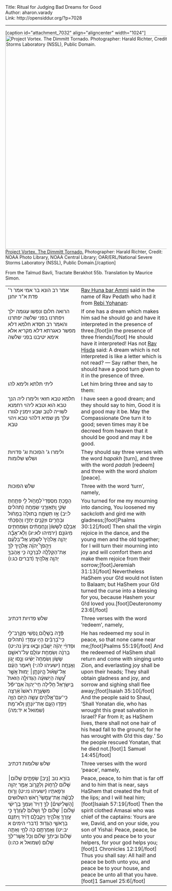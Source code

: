 <html>
<head></head>
<body>
Title: Ritual for Judging Bad Dreams for Good<br />
Author: aharon.varady<br />
Link: http://opensiddur.org/?p=7028
<p />
<hr />

[caption id="attachment_7032" align="aligncenter" width="1024"]<a href="https://opensiddur.org/wp-content/uploads/2013/05/1024px-Dimmitt_Tornado2_-_NOAA.jpg"><img src="https://opensiddur.org/wp-content/uploads/2013/05/1024px-Dimmitt_Tornado2_-_NOAA.jpg" alt="Project Vortex. The Dimmitt Tornado. Photographer: Harald Richter, Credit: NOAA Photo Library, NOAA Central Library; OAR/ERL/National Severe Storms Laboratory (NSSL), Public Domain." width="1024" height="665" class="size-full wp-image-7032" /></a> <a href="http://commons.wikimedia.org/wiki/File:Dimmitt_Tornado2_-_NOAA.jpg">Project Vortex. The Dimmitt Tornado.</a> Photographer: Harald Richter, Credit: NOAA Photo Library, NOAA Central Library; OAR/ERL/National Severe Storms Laboratory (NSSL), Public Domain.[/caption]


From the Talmud Bavli, Tractate Berakhot 55b. Translation by Maurice Simon.

<table style="margin-left: auto;margin-right: auto;">
<tbody>
<tr>
<td style="vertical-align:top;" width="44%">
<div class="liturgy"><span  lang="he">
אמר רב הונא בר אמי אמר ר' פדת א"ר יוחנן
</span></div></td>
 
<td style="vertical-align:top;" width="53%"><div class="english">
<a href="http://en.wikipedia.org/wiki/Rav_Huna">Rav Huna bar Ammi</a> said in the name of Rav Pedath who had it from <a href="http://en.wikipedia.org/wiki/Johanan_bar_Nappaha">Rebi Yoḥanan</a>:
</td></tr>   <tr>
<td style="vertical-align:top;" width="44%">
<div class="liturgy"><span  lang="he">
הרואה חלום ונפשו עגומה ילך ויפתרנו בפני שלשה יפתרנו
והאמר רב חסדא חלמא דלא מפשר כאגרתא דלא מקריא
 אלא אימא יטיבנו בפני שלשה
</span></div></td>
 
<td style="vertical-align:top;" width="53%"><div class="english">
If one has a dream which makes him sad he should go and have it interpreted in the presence of three.[foot]in the presence of three friends[/foot] He should have it interpreted!
Has not <a href="http://en.wikipedia.org/wiki/Rav_Chisda">Rav Ḥisda</a> said: A dream which is not interpreted is like a letter which is not read?
 — Say rather then, he should have a good turn given to it in the presence of three.
</td></tr>   <tr>
<td style="vertical-align:top;" width="44%">
<div class="liturgy"><span  lang="he">
 ליתי תלתא ולימא להו  
</span></div></td>
 
<td style="vertical-align:top;" width="53%"><div class="english">
Let him bring three and say to them:
</td></tr>   <tr>
<td style="vertical-align:top;" width="44%">
<div class="liturgy"><span  lang="he">
חלמא טבא חזאי ולימרו ליה הנך טבא הוא וטבא ליהוי 
רחמנא לשוייה לטב שבע זימנין לגזרו עלך מן שמיא דלהוי טבא ויהוי טבא
</span></div></td>
 
<td style="vertical-align:top;" width="53%"><div class="english">
I have seen a good dream; and they should say to him, Good it is and good may it be.
May the Compassionate One turn it to good; seven times may it be decreed from heaven that it should be good and may it be good.
</td></tr>   <tr>
<td style="vertical-align:top;" width="44%">
<div class="liturgy"><span  lang="he">
ולימרו ג' הפוכות
 וג' פדויות
ושלש שלומות
</span></div></td>
 
<td style="vertical-align:top;" width="53%"><div class="english">
They should say three verses with the word <em>hapakh</em> [turn],
and three with the word <em>padah</em> [redeem]
and three with the word <em>shalom</em> [peace].
</td></tr>   <tr>
<td style="vertical-align:top;" width="44%">
<div class="liturgy"><span  lang="he">
 שלש הפוכות
</span></div></td>
 
<td style="vertical-align:top;" width="53%"><div class="english">
Three with the word ‘turn’, namely,
</td></tr>   <tr>
<td style="vertical-align:top;" width="44%">
<div class="liturgy"><span  lang="he">
‏הָפַ֣כְתָּ מִסְפְּדִי֮ לְמָחֹ֪ול לִ֥י פִּתַּ֥חְתָּ שַׂקִּ֑י וַֽתְּאַזְּרֵ֥נִי שִׂמְחָֽה׃ <span class="citation">(תהלים ל:יב)</span>
אָ֣ז תִּשְׂמַ֤ח בְּתוּלָה֙ בְּמָחֹ֔ול וּבַחֻרִ֥ים וּזְקֵנִ֖ים יַחְדָּ֑ו וְהָפַכְתִּ֨י אֶבְלָ֤ם לְשָׂשֹׂון֙ וְנִ֣חַמְתִּ֔ים וְשִׂמַּחְתִּ֖ים מִיגֹונָֽם׃ <span class="citation">(ירמיהו לא:יג)</span>‏
‏וְלֹֽא־אָבָ֞ה יְהוָ֤ה אֱלֹהֶ֙יךָ֙ לִשְׁמֹ֣עַ אֶל־בִּלְעָ֔ם וַיַּהֲפֹךְ֩ יְהוָ֨ה אֱלֹהֶ֧יךָ לְּךָ֛ אֶת־הַקְּלָלָ֖ה לִבְרָכָ֑ה כִּ֥י אֲהֵֽבְךָ֖ יְהוָ֥ה אֱלֹהֶֽיךָ׃ <span class="citation">(דברים כג:ו)</span>
</span></div></td>
 
<td style="vertical-align:top;" width="53%"><div class="english">
You turned for me my mourning into dancing, You loosened my sackcloth and gird me with gladness;[foot]Psalms 30:12[/foot]
Then shall the virgin rejoice in the dance, and the young men and the old together; for I will turn their mourning into joy and will comfort them and make them rejoice from their sorrow;[foot]Jeremiah 31:13[/foot]
Nevertheless HaShem your G!d would not listen to Balaam; but HaShem your G!d turned the curse into a blessing for you, because Hashem your G!d loved you.[foot]Deuteronomy 23:6[/foot]
</td></tr>   <tr>
<td style="vertical-align:top;" width="44%">
<div class="liturgy"><span  lang="he">
שלש פדויות דכתיב
</span></div></td>
 
<td style="vertical-align:top;" width="53%"><div class="english">
Three verses with the word ‘redeem’, namely,
</td></tr>   <tr>
<td style="vertical-align:top;" width="44%">
<div class="liturgy"><span  lang="he">
‏ פָּ֘דָ֤ה בְשָׁל֣וֹם נַ֭פְשִׁי מִקֲּרָב־לִ֑י כִּֽי־בְ֝רַבִּ֗ים הָי֥וּ עִמָּדִֽי׃ <span class="citation">(תהלים נה:יט)</span>‏
‎‎‏וּפְדוּיֵ֨י יְהוָ֜ה יְשֻׁב֗וּן וּבָ֤אוּ צִיּוֹן֙ בְּרִנָּ֔ה וְשִׂמְחַ֥ת עוֹלָ֖ם עַל־רֹאשָׁ֑ם שָׂשׂ֤וֹן וְשִׂמְחָה֙ יַשִּׂ֔יגוּ וְנָ֖סוּ יָג֥וֹן וַאֲנָחָֽה׃ <span class="citation">(ישעיהו לה:י)</span>‏
‏וַיֹּ֨אמֶר הָעָ֜ם אֶל־שָׁא֗וּל הֲ&#x200d;ֽיוֹנָתָ֤ן׀ יָמוּת֙ אֲשֶׁ֣ר עָ֠שָׂה הַיְשׁוּעָ֨ה הַגְּדוֹלָ֣ה הַזֹּאת֮ בְּיִשְׂרָאֵל֒ חָלִ֗ילָה חַי־יְהוָה֙ אִם־יִפֹּ֞ל מִשַּׂעֲרַ֤ת רֹאשׁוֹ֙ אַ֔רְצָה כִּֽי־עִם־אֱלֹהִ֥ים עָשָׂ֖ה הַיּ֣וֹם הַזֶּ֑ה וַיִּפְדּ֥וּ הָעָ֛ם אֶת־יוֹנָתָ֖ן  וְלֹא־מֵֽת׃ <span class="citation">(‏שמואל א יד:מה)</span>
</span></div></td> 
 
<td style="vertical-align:top;" width="53%"><div class="english">
He has redeemed my soul in peace, so that none came near me;[foot]Psalms 55:19[/foot]
And the redeemed of HaShem shall return and come with singing unto Zion, and everlasting joy shall be upon their heads; They shall obtain gladness and joy, and sorrow and sighing shall flee away;[foot]Isaiah 35:10[/foot]
And the people said to Shaul, ‘Shall Yonatan die, who has wrought this great salvation in Israel? Far from it; as HaShem lives, there shall not one hair of his head fall to the ground; for he has wrought with G!d this day.’ So the people rescued Yonatan, that he died not.[foot]1 Samuel 14:45[/foot]
</td></tr>   <tr>
<td style="vertical-align:top;" width="44%">
<div class="liturgy"><span  lang="he">
שלש שלומות דכתיב
</span></div></td>
 
<td style="vertical-align:top;" width="53%"><div class="english">
Three verses with the word ‘peace’, namely,
</td></tr>   <tr>
<td style="vertical-align:top;" width="44%">
<div class="liturgy"><span  lang="he">
‏בּוֹרֵ֖א נוב [נִ֣יב] שְׂפָתָ֑יִם שָׁל֨וֹם׀ שָׁל֜וֹם לָרָח֧וֹק וְלַקָּר֛וֹב אָמַ֥ר יְהוָ֖ה וּרְפָאתִֽיו׃ <span class="citation">(ישעיהו נז:יט‏)</span>
‏וְר֣וּחַ לָבְשָׁ֗ה אֶת־עֲמָשַׂי֮ רֹ֣אשׁ השלושים [הַשָּׁלִישִׁים֒] לְךָ֤ דָוִיד֙ וְעִמְּךָ֣ בֶן־יִשַׁ֔י שָׁל֨וֹם׀ שָׁל֜וֹם לְךָ֗ וְשָׁלוֹם֙ לְעֹ֣זְרֶ֔ךָ כִּ֥י עֲזָרְךָ֖ אֱלֹהֶ֑יךָ וַיְקַבְּלֵ֣ם דָּוִ֔יד וַֽיִּתְּנֵ֖ם בְּרָאשֵׁ֥י הַגְּדֽוּד׃ <span class="citation">(דברי הימים א יב:יט)</span>
‏וַאֲמַרְתֶּ֥ם כֹּ֖ה לֶחָ֑י וְאַתָּ֤ה שָׁלוֹם֙ וּבֵיתְךָ֣ שָׁל֔וֹם וְכֹ֥ל אֲשֶׁר־לְךָ֖ שָׁלֽוֹם׃ <span class="citation">(שמואל א כה:ו‏)</span>
</span></div></td>
 
<td style="vertical-align:top;" width="53%"><div class="english">
Peace, peace, to him that is far off and to him that is near, says HaShem that created the fruit of the lips; and I will heal him;[foot]Isaiah 57:19[/foot]
Then the spirit clothed Amasai who was chief of the captains: Yours are we, David, and on your side, you son of Yishai: Peace, peace, be unto you and peace be to your helpers, for your god helps you;[foot]1 Chronicles 12:19[/foot]
Thus you shall say: All hail! and peace be both unto you, and peace be to your house, and peace be unto all that you have.[foot]1 Samuel 25:6[/foot]
</td></tr>
</tbody></table>
</body>
</html>